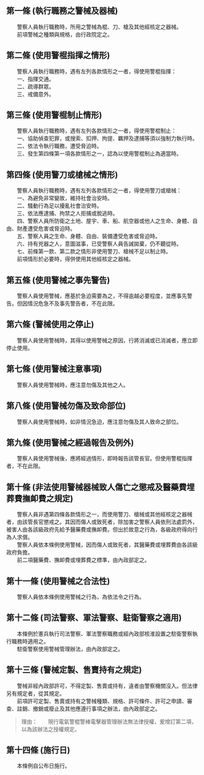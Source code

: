 第一條 (執行職務之警械及器械)
-----------------------------
　　警察人員執行職務時，所用之警械為棍、刀、槍及其他經核定之器械。  
　　前項警械之種類與規格，由行政院定之。  


第二條 (使用警棍指揮之情形)
---------------------------
　　警察人員執行職務時，遇有左列各款情形之一者，得使用警棍指揮：  
　　一、指揮交通。  
　　二、疏導群眾。  
　　三、戒備意外。  


第三條 (使用警棍制止情形)
-------------------------
　　警察人員執行職務時，遇有左列各款情形之一者，得使用警棍制止：  
　　一、協助偵查犯罪，或搜索、扣押、拘提、羈押及逮捕等須以強制力執行時。  
　　二、依法令執行職務，遭受脅迫時。  
　　三、發生第四條第一項各款情形之一，認為以使用警棍制止為適當時。  


第四條 (使用警刀或槍械之情形)
-----------------------------
　　警察人員執行職務時，遇有左列各款情形之一者，得使用警刀或槍械：  
　　一、為避免非常變故，維持社會治安時。  
　　二、騷動行為足以擾亂社會治安時。  
　　三、依法應逮捕、拘禁之人拒捕或脫逃時。  
　　四、警察人員所防衛之土地、屋宇、車、船、航空器或他人之生命、身體、自由、財產遭受危害或脅迫時。  
　　五、警察人員之生命、身體、自由、裝備遭受危害或脅迫時。  
　　六、持有兇器之人，意圖滋事，已受警察人員告誡拋棄，仍不聽從時。  
　　七、前條第一款、第二款之情形非使用警刀、槍械不足以制止時。  
　　前項情形於必要時，得併使用其他經核定之器械。  


第五條 (使用警械之事先警告)
---------------------------
　　警察人員使用警械，應基於急迫需要為之，不得逾越必要程度，並應事先警告。但因情況危急不及事先警告者，不在此限。  


第六條 (警械使用之停止)
-----------------------
　　警察人員使用警械時，其得以使用警械之原因，行將消滅或已消滅者，應立即停止使用。  


第七條 (使用警械注意事項)
-------------------------
　　警察人員使用警械時，應注意勿傷及其他之人。  


第八條 (使用警械勿傷及致命部位)
-------------------------------
　　警察人員使用警械時，如非情況急迫，應注意勿傷及其人致命之部位。  


第九條 (使用警械之經過報告及例外)
---------------------------------
　　警察人員使用警械後，應將經過情形，即時報告該管長官。但使用警棍指揮者，不在此限。  


第十條 (非法使用警械器械致人傷亡之懲戒及醫藥費埋葬費撫卹費之規定)
-----------------------------------------------------------------
　　警察人員非遇第四條各款情形之一，而使用警刀、槍械或其他經核定之器械者，由該管長官懲戒之。其因而傷人或致死者，除加害之警察人員依刑法處罰外，被害人由各該級政府先給予醫藥費或撫卹費。但出於故意之行為，各級政府得向行為人求償。  
　　警察人員依本條例使用警械，因而傷人或致死者，其醫藥費或埋葬費由各該級政府負擔。  
　　前二項醫藥費、撫卹費或埋葬費之標準，由內政部定之。  


第十一條 (使用警械之合法性)
---------------------------
　　警察人員依本條例使用警械之行為，為依法令之行為。  


第十二條 (司法警察、軍法警察、駐衛警察之適用)
---------------------------------------------
　　本條例於憲兵執行司法警察、軍法警察職務或經內政部核淮設置之駐衛警察執行職務時適用之。  
　　駐衛警察使用警械管理辦法，由內政部定之。  


第十三條 (警械定製、售賣持有之規定)
-----------------------------------
　　警械非經內政部許可，不得定製、售賣或持有，違者由警察機關沒入。但法律另有規定者，從其規定。  
　　前項許可定製、售賣或持有之警械種類、規格、許可條件、許可之申請、審查、註銷、撤銷或廢止及其他應遵行事項之辦法，由內政部定之。  
> 理由：　　現行電氣警棍警棒電擊器管理辦法無法律授權，爰增訂第二項，以為該辦法之授權規定。



第十四條 (施行日)
-----------------
　　本條例自公布日施行。